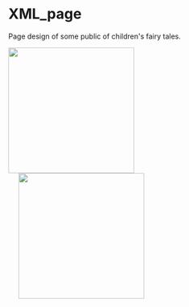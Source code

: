 # XML_page
Page design of some public of children's fairy tales.
<p align="left">
<img src="https://user-images.githubusercontent.com/108148690/178931693-052361b1-642b-4fab-9ea0-747467bccd37.jpg" width="250"/>

<img src="https://user-images.githubusercontent.com/108148690/178931699-56a4a8ef-0ae5-4204-b940-730efca8c0a7.jpg" width="250" hspace="20"/>
</p>
